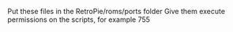 Put these files in the RetroPie/roms/ports folder
Give them execute permissions on the scripts, for example 755


